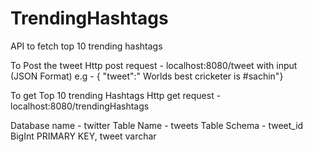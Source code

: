 # TrendingHashtags
API to fetch top 10 trending hashtags

To Post the tweet 
Http post request - localhost:8080/tweet
with input (JSON Format) e.g - { "tweet":" Worlds best cricketer is #sachin"}

To get Top 10 trending Hashtags
Http get request - localhost:8080/trendingHashtags


Database name - twitter
Table Name - tweets
Table Schema - 
tweet_id BigInt PRIMARY KEY,
tweet varchar
